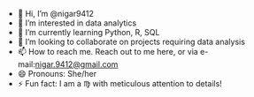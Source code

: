 - 👋 Hi, I’m @nigar9412
- 👀 I’m interested in data analytics
- 🌱 I’m currently learning Python, R, SQL
- 💞️ I’m looking to collaborate on projects requiring data analysis
- 📫 How to reach me. Reach out to me here, or via e-mail:nigar.9412@gmail.com
- 😄 Pronouns: She/her
- ⚡ Fun fact: I am a :virgo: with meticulous attention to details!

<!---
nigar9412/nigar9412 is a ✨ special ✨ repository because its `README.md` (this file) appears on your GitHub profile.
You can click the Preview link to take a look at your changes.
--->
